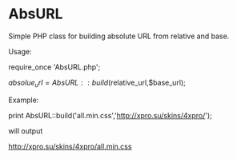 # AbsURL
Simple PHP class for building absolute URL from relative and base.

Usage:

require_once 'AbsURL.php';

$absolue_url = AbsURL::build($relative_url,$base_url);

Example:

print AbsURL::build('all.min.css','http://xpro.su/skins/4xpro/');

will output 

http://xpro.su/skins/4xpro/all.min.css


